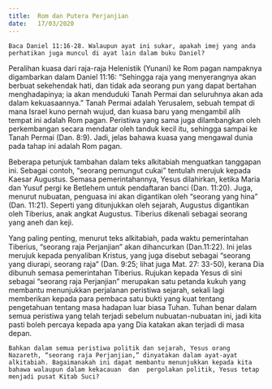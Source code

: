 ```yaml
---
title:  Rom dan Putera Perjanjian
date:   17/03/2020
---
```


`Baca Daniel 11:16-28. Walaupun ayat ini sukar, apakah imej yang anda perhatikan juga muncul di ayat lain dalam buku Daniel?`

Peralihan kuasa dari raja-raja Helenistik (Yunani) ke Rom pagan nampaknya digambarkan dalam Daniel 11:16: “Sehingga raja yang menyerangnya akan berbuat sekehendak hati, dan tidak ada seorang pun yang dapat bertahan menghadapinya; ia akan menduduki Tanah Permai dan seluruhnya akan ada dalam kekuasaannya.” Tanah Permai adalah Yerusalem, sebuah tempat di mana Israel kuno pernah wujud, dan kuasa baru yang mengambil alih tempat ini adalah Rom pagan. Peristiwa yang sama juga dilambangkan oleh perkembangan secara mendatar oleh tanduk kecil itu, sehingga sampai ke Tanah Permai (Dan. 8:9). Jadi, jelas bahawa kuasa yang mengawal dunia pada tahap ini adalah Rom pagan.

Beberapa petunjuk tambahan dalam teks alkitabiah menguatkan tanggapan ini. Sebagai contoh, “seorang pemungut cukai” tentulah merujuk kepada Kaesar Augustus. Semasa pemerintahannya, Yesus dilahirkan, ketika Maria dan Yusuf pergi ke Betlehem untuk pendaftaran banci (Dan. 11:20). Juga, menurut nubuatan, penguasa ini akan digantikan oleh “seorang yang hina” (Dan. 11:21). Seperti yang ditunjukkan oleh sejarah, Augustus digantikan oleh Tiberius, anak angkat Augustus. Tiberius dikenali sebagai seorang yang aneh dan keji.

Yang paling penting, menurut teks alkitabiah, pada waktu pemerintahan Tiberius, “seorang raja Perjanjian” akan dihancurkan (Dan.11:22). Ini jelas merujuk kepada penyaliban Kristus, yang juga disebut sebagai “seorang yang diurapi, seorang raja” (Dan. 9:25; lihat juga Mat. 27: 33-50), kerana Dia dibunuh semasa pemerintahan Tiberius. Rujukan kepada Yesus di sini sebagai “seorang raja Perjanjian” merupakan satu petanda kukuh yang membantu menunjukkan perjalanan peristiwa sejarah, sekali lagi memberikan kepada para pembaca satu bukti yang kuat tentang pengetahuan tentang masa hadapan luar biasa Tuhan. Tuhan benar dalam semua peristiwa yang telah terjadi sebelum nubuatan-nubuatan ini, jadi kita pasti boleh percaya kepada apa yang Dia katakan akan terjadi di masa depan.

`Bahkan dalam semua peristiwa politik dan sejarah, Yesus orang Nazareth, “seorang raja Perjanjian,” dinyatakan dalam ayat-ayat alkitabiah. Bagaimanakah ini dapat membantu menunjukkan kepada kita bahawa walaupun dalam kekacauan  dan  pergolakan politik, Yesus tetap menjadi pusat Kitab Suci?`